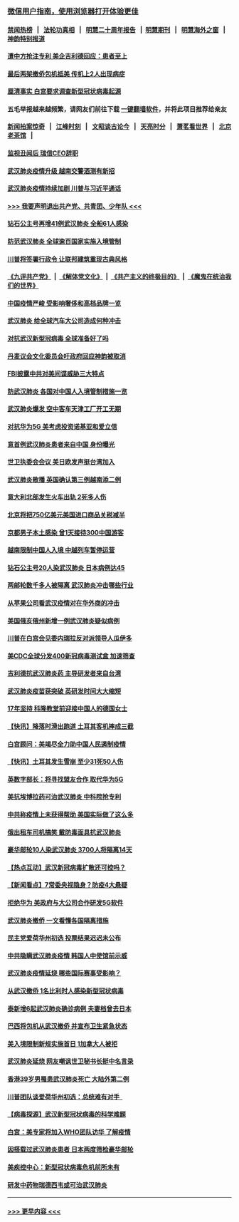### [微信用户指南，使用浏览器打开体验更佳](https://github.com/gfw-breaker/banned-news1/blob/master/indexes/wechat-guide.md?t=0)
#### [禁闻热榜](热点新闻.md?t=0)  &nbsp;&nbsp;|&nbsp;&nbsp; [法轮功真相](https://github.com/gfw-breaker/truth/blob/master/README.md?t=0) &nbsp;&nbsp;|&nbsp;&nbsp; [明慧二十周年报告](https://github.com/gfw-breaker/mh-reports/blob/master/README.md?t=0) &nbsp;&nbsp;|&nbsp;&nbsp;[明慧期刊](https://github.com/gfw-breaker/mh-qikan) &nbsp;&nbsp;|&nbsp;&nbsp; [明慧海外之窗](https://github.com/gfw-breaker/mh-news/blob/master/README.md?t=0) &nbsp;&nbsp;|&nbsp;&nbsp; [神韵特别报道](https://github.com/gfw-breaker/mh-news/blob/master/shenyun.md?t=0)
#### [遭中方抢注专利 美企吉利德回应：患者至上](../pages/nsc418/n11852037.md?t=02080302) 
#### [最后两架撤侨包机抵美 传机上2人出现病症](../pages/nsc418/n11852173.md?t=02080302) 
#### [厘清事实 白宫要求调查新型冠状病毒起源](../pages/nsc418/n11852106.md?t=02080302) 
#### 五毛举报越来越频繁，请网友们前往下载 [一键翻墙软件](https://github.com/gfw-breaker/ssr-accounts)，并将此项目推荐给亲友
#### [新闻拍案惊奇](https://github.com/gfw-breaker/banned-news1/blob/master/pages/link4.md) &nbsp;&nbsp;|&nbsp;&nbsp; [江峰时刻](https://github.com/gfw-breaker/banned-news1/blob/master/pages/link4.md) &nbsp;&nbsp;|&nbsp;&nbsp; [文昭谈古论今](https://github.com/gfw-breaker/banned-news1/blob/master/pages/link4.md) &nbsp;&nbsp;|&nbsp;&nbsp; [天亮时分](https://github.com/gfw-breaker/banned-news1/blob/master/pages/link4.md) &nbsp;&nbsp;|&nbsp;&nbsp; [萧茗看世界](https://github.com/gfw-breaker/banned-news1/blob/master/pages/link4.md) &nbsp;&nbsp;|&nbsp;&nbsp; [北京老茶馆](https://github.com/gfw-breaker/banned-news1/blob/master/pages/link4.md) &nbsp;&nbsp;|&nbsp;&nbsp; 
#### [监视丑闻后 瑞信CEO辞职](../pages/nsc418/n11852127.md?t=02080302) 
#### [武汉肺炎疫情升级 越南交警酒测有新招](../pages/nsc418/n11851632.md?t=02080302) 
#### [武汉肺炎疫情持续加剧 川普与习近平通话](../pages/nsc418/n11851613.md?t=02080302) 
#### [>>> 我要声明退出共产党、共青团、少年队 <<<](https://github.com/begood0513/goodnews/blob/master/quit/letter.md) 
#### [钻石公主号再增41例武汉肺炎 全船61人感染](../pages/nsc418/n11850401.md?t=02080302) 
#### [防范武汉肺炎 全球逾百国家实施入境管制](../pages/nsc418/n11850557.md?t=02080302) 
#### [川普将签署行政令 让联邦建筑重现古典风格](../pages/nsc418/n11850654.md?t=02080302) 
#### [《九评共产党》](https://github.com/begood0513/9ping.md/blob/master/README.md) &nbsp;|&nbsp; [《解体党文化》](../../../../jtdwh.md/blob/master/README.md)  &nbsp;|&nbsp; [《共产主义的终极目的》](../../../../gczydzjmd.md/blob/master/README.md) &nbsp;|&nbsp; [《魔鬼在统治我们的世界》](../../../../mgztzwmdsj.md/blob/master/README.md) 
#### [中国疫情严峻 受影响奢侈和高档品牌一览](../pages/nsc418/n11850319.md?t=02080302) 
#### [武汉肺炎 给全球汽车大公司造成何种冲击](../pages/nsc418/n11850056.md?t=02080302) 
#### [对抗武汉新型冠病毒 全球准备好了吗](../pages/nsc418/n11850142.md?t=02080302) 
#### [丹麦议会文化委员会吁政府回应神韵被取消](../pages/nsc418/n11849312.md?t=02080302) 
#### [FBI披露中共对美间谍威胁三大特点](../pages/nsc418/n11849700.md?t=02080302) 
#### [防武汉肺炎 各国对中国人入境管制措施一览](../pages/nsc418/n11838726.md?t=02080302) 
#### [武汉肺炎爆发 空中客车天津工厂开工无期](../pages/nsc418/n11849634.md?t=02080302) 
#### [对抗华为5G 美考虑投资诺基亚和爱立信](../pages/nsc418/n11849510.md?t=02080302) 
#### [意首例武汉肺炎患者来自中国 身份曝光](../pages/nsc418/n11849454.md?t=02080302) 
#### [世卫执委会会议 美日欧发声挺台湾加入](../pages/nsc418/n11849433.md?t=02080302) 
#### [武汉肺炎散播 英国确认第三例越南添二例](../pages/nsc418/n11849439.md?t=02080302) 
#### [意大利北部发生火车出轨 2死多人伤](../pages/nsc418/n11848999.md?t=02080302) 
#### [北京将把750亿美元美国进口商品关税减半](../pages/nsc418/n11848896.md?t=02080302) 
#### [京都男子本土感染 曾1天接待300中国游客](../pages/nsc418/n11848641.md?t=02080302) 
#### [越南限制中国人入境 中越列车暂停运营](../pages/nsc418/n11847844.md?t=02080302) 
#### [钻石公主号20人染武汉肺炎 日本病例达45](../pages/nsc418/n11847823.md?t=02080302) 
#### [两邮轮数千多人被隔离 武汉肺炎冲击哪些行业](../pages/nsc418/n11847456.md?t=02080302) 
#### [从苹果公司看武汉疫情对在华外商的冲击](../pages/nsc418/n11847586.md?t=02080302) 
#### [美国俄亥俄州新增一例武汉肺炎疑似病例](../pages/nsc418/n11847714.md?t=02080302) 
#### [川普在白宫会见委内瑞拉反对派领导人瓜伊多](../pages/nsc418/n11847391.md?t=02080302) 
#### [美CDC全球分发400新冠病毒测试盒 加速筛查](../pages/nsc418/n11847260.md?t=02080302) 
#### [吉利德抗武汉肺炎药 主导研发者来自台湾](../pages/nsc418/n11847064.md?t=02080302) 
#### [武汉肺炎疫苗获突破 英研发时间大大缩短](../pages/nsc418/n11846915.md?t=02080302) 
#### [17年坚持 科隆教堂前迎接中国人的德国女士](../pages/nsc418/n11846781.md?t=02080302) 
#### [【快讯】降落时滑出跑道 土耳其客机摔成三截](../pages/nsc418/n11847021.md?t=02080302) 
#### [白宫顾问：美竭尽全力助中国人民遏制疫情](../pages/nsc418/n11846756.md?t=02080302) 
#### [【快讯】土耳其发生雪崩 至少31死50人伤](../pages/nsc418/n11846680.md?t=02080302) 
#### [英数字部长：将寻找盟友合作 取代华为5G](../pages/nsc418/n11846485.md?t=02080302) 
#### [美抗埃博拉药可治武汉肺炎 中科院抢专利](../pages/nsc418/n11846409.md?t=02080302) 
#### [中共称疫情上未获得帮助 美国实际做了这么多](../pages/nsc418/n11846008.md?t=02080302) 
#### [俄出租车司机搞笑 戴防毒面具抗武汉肺炎](../pages/nsc418/n11845703.md?t=02080302) 
#### [豪华邮轮10人染武汉肺炎 3700人将隔离14天](../pages/nsc418/n11845543.md?t=02080302) 
#### [【热点互动】武汉新冠病毒扩散还可控吗？](../pages/nsc418/n11844750.md?t=02080302) 
#### [【新闻看点】7常委央视隐身？防疫4大悬疑](../pages/nsc418/n11844611.md?t=02080302) 
#### [拒绝华为 美政府与大公司合作研发5G软件](../pages/nsc418/n11844625.md?t=02080302) 
#### [武汉肺炎撤侨 一文看懂各国隔离措施](../pages/nsc418/n11844216.md?t=02080302) 
#### [民主党爱荷华州初选 投票结果迟迟未公布](../pages/nsc418/n11844207.md?t=02080302) 
#### [中共隐瞒武汉肺炎疫情 韩国人中使馆前示威](../pages/nsc418/n11844084.md?t=02080302) 
#### [武汉肺炎疫情延烧 哪些国际赛事受影响？](../pages/nsc418/n11843958.md?t=02080302) 
#### [从武汉撤侨 1名比利时人感染新型冠状病毒](../pages/nsc418/n11843977.md?t=02080302) 
#### [泰新增6起武汉肺炎确诊病例 夫妻档曾去日本](../pages/nsc418/n11843900.md?t=02080302) 
#### [巴西将包机从武汉撤侨 并宣布卫生紧急状态](../pages/nsc418/n11843418.md?t=02080302) 
#### [美入境限制新规实施首日 1加拿大人被拒](../pages/nsc418/n11843058.md?t=02080302) 
#### [武汉肺炎延烧 网友嘲讽世卫秘书长挺中名言录](../pages/nsc418/n11843056.md?t=02080302) 
#### [香港39岁男罹患武汉肺炎死亡 大陆外第二例](../pages/nsc418/n11843026.md?t=02080302) 
#### [川普团队谈爱荷华州初选：总统难有对手  ](../pages/nsc418/n11842867.md?t=02080302) 
#### [【病毒探源】武汉新型冠状病毒的科学难题](../pages/nsc418/n11842176.md?t=02080302) 
#### [白宫：美专家将加入WHO团队访华 了解疫情](../pages/nsc418/n11842198.md?t=02080302) 
#### [因搭载过武汉肺炎患者 日本两度筛检豪华邮轮](../pages/nsc418/n11842447.md?t=02080302) 
#### [美疾控中心：新型冠状病毒危机前所未有](../pages/nsc418/n11842406.md?t=02080302) 
#### [研发中药物瑞德西韦或可治武汉肺炎](../pages/nsc418/n11842100.md?t=02080302) 

----
#### [ >>> 更早内容 <<< ](../indexes/nsc418-earlier.md)
